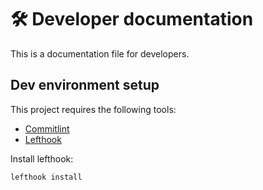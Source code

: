 # 🛠️ Developer documentation

This is a documentation file for developers.

## Dev environment setup

This project requires the following tools:

- [Commitlint]
- [Lefthook]

Install lefthook:

```shell
lefthook install
```

[Commitlint]: https://github.com/conventional-changelog/commitlint
[Lefthook]: https://github.com/evilmartians/lefthook
